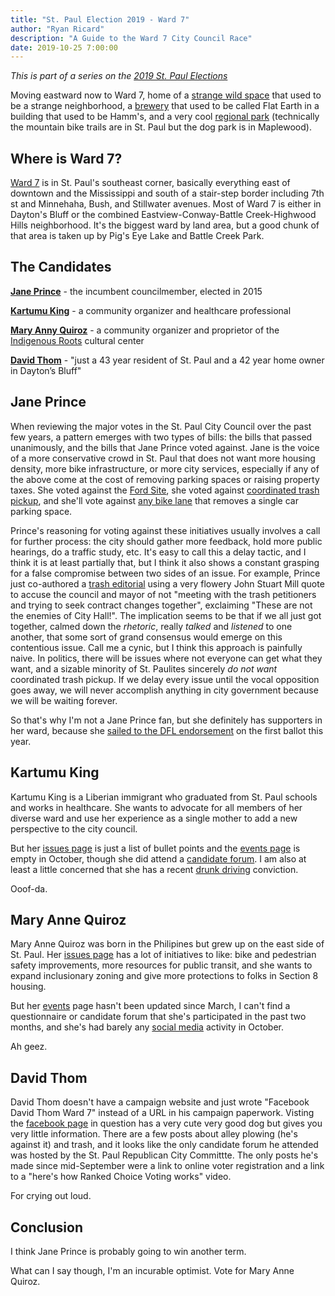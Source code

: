 ```yaml
---
title: "St. Paul Election 2019 - Ward 7"
author: "Ryan Ricard"
description: "A Guide to the Ward 7 City Council Race"
date: 2019-10-25 7:00:00
---
```


*This is part of a series on the [2019 St. Paul Elections](https://firewally.net/post/st-paul-election-guide-2019)*

Moving eastward now to Ward 7, home of a [strange wild space](https://www.minnpost.com/stroll/2013/05/exploring-swede-hollow-once-neighborhood-carved-out-wild/) that used to be a strange neighborhood, a [brewery](https://www.stpaulbrewing.com/) that used to be called Flat Earth in a building that used to be Hamm's, and a very cool [regional park](https://www.ramseycounty.us/residents/parks-recreation/parks-trails/find-park/battle-creek-regional-park) (technically the mountain bike trails are in St. Paul but the dog park is in Maplewood). 

## Where is Ward 7?

[Ward 7](https://www.arcgis.com/apps/MapSeries/index.html?appid=52051e36d5054be09480a256803c07c8) is in St. Paul's southeast corner, basically everything east of downtown and the Mississippi and south of a stair-step border including 7th st and Minnehaha, Bush, and Stillwater avenues. Most of Ward 7 is either in Dayton's Bluff or the combined Eastview-Conway-Battle Creek-Highwood Hills neighborhood. It's the biggest ward by land area, but a good chunk of that area is taken up by Pig's Eye Lake and Battle Creek Park. 

## The Candidates

[**Jane Prince**](http://janeprincew7.com/) - the incumbent councilmember, elected in 2015

[**Kartumu King**](http://kingfor7.com/) - a community organizer and healthcare professional

[**Mary Anny Quiroz**](http://quirozfortheeastside.com/) - a community organizer and proprietor of the [Indigenous Roots](https://indigenous-roots.org/) cultural center

[**David Thom**](https://www.facebook.com/pages/category/Political-Candidate/David-Thom-Ward-7-100518241315484/) - "just a 43 year resident of St. Paul and a 42 year home owner in Dayton’s Bluff"

## Jane Prince

When reviewing the major votes in the St. Paul City Council over the past few years, a pattern emerges with two types of bills: the bills that passed unanimously, and the bills that Jane Prince voted against. Jane is the voice of a more conservative crowd in St. Paul that does not want more housing density, more bike infrastructure, or more city services, especially if any of the above come at the cost of removing parking spaces or raising property taxes. She voted against the [Ford Site](http://www.startribune.com/st-paul-city-council-expected-to-vote-wednesday-on-divisive-ford-site-plan/448252103/), she voted against [coordinated trash pickup](https://www.minnpost.com/metro/2019/10/is-garbage-enough-to-get-upstart-candidates-elected-to-the-st-paul-city-council/), and she'll vote against [any bike lane](https://www.twincities.com/2017/08/17/half-mile-bike-lane-stillwater-avenue-east-side-st-paul-city-council-vote/) that removes a single car parking space. 

Prince's reasoning for voting against these initiatives usually involves a call for further process: the city should gather more feedback, hold more public hearings, do a traffic study, etc. It's easy to call this a delay tactic, and I think it is at least partially that, but I think it also shows a constant grasping for a false compromise between two sides of an issue. For example, Prince just co-authored a [trash editorial](https://www.twincities.com/2019/10/23/prince-busuri-theres-a-better-way-through-this-st-paul-trash-mess/) using a very flowery John Stuart Mill quote to accuse the council and mayor of not "meeting with the trash petitioners and trying to seek contract changes together", exclaiming "These are not the enemies of City Hall!". The implication seems to be that if we all just got together, calmed down the *rhetoric*, really *talked* and *listened* to one another, that some sort of grand consensus would emerge on this contentious issue. Call me a cynic, but I think this approach is painfully naive. In politics, there will be issues where not everyone can get what they want, and a sizable minority of St. Paulites sincerely *do not want* coordinated trash pickup. If we delay every issue until the vocal opposition goes away, we will never accomplish anything in city government because we will be waiting forever. 

So that's why I'm not a Jane Prince fan, but she definitely has supporters in her ward, because she [sailed to the DFL endorsement](https://www.twincities.com/2019/05/25/why-does-the-st-paul-dfl-endorse-candidates-for-nonpartisan-city-races/) on the first ballot this year. 


## Kartumu King

Kartumu King is a Liberian immigrant who graduated from St. Paul schools and works in healthcare. She wants to advocate for all members of her diverse ward and use her experience as a single mother to add a new perspective to the city council. 

But her [issues page](https://kingfor7.com/issues/) is just a list of bullet points and the [events page](https://kingfor7.com/my-calendar/) is empty in October, though she did attend a [candidate forum](https://www.youtube.com/watch?time_continue=244&v=YoBk9WVqNwE). I am also at least a little concerned that she has a recent [drunk driving](https://www.twincities.com/2019/10/06/a-look-at-the-criminal-histories-of-candidates-for-st-paul-city-council/) conviction. 

Ooof-da.

## Mary Anne Quiroz

Mary Anne Quiroz was born in the Philipines but grew up on the east side of St. Paul. Her [issues page](https://www.quirozfortheeastside.com/issues) has a lot of initiatives to like: bike and pedestrian safety improvements, more resources for public transit, and she wants to expand inclusionary zoning and give more protections to folks in Section 8 housing. 

But her [events](https://www.quirozfortheeastside.com/events) page hasn't been updated since March, I can't find a questionnaire or candidate forum that she's participated in the past two months, and she's had barely any [social media](https://www.facebook.com/quirozfortheeastside/) activity in October. 

Ah geez. 

## David Thom

David Thom doesn't have a campaign website and just wrote "Facebook David Thom Ward 7" instead of a URL in his campaign paperwork. Visting the [facebook page](https://www.facebook.com/pages/category/Political-Candidate/David-Thom-Ward-7-100518241315484/) in question has a very cute very good dog but gives you very little information. There are a few posts about alley plowing (he's against it) and trash, and it looks like the only candidate forum he attended was hosted by the St. Paul Republican City Committte. The only posts he's made since mid-September were a link to online voter registration and a link to a "here's how Ranked Choice Voting works" video. 

For crying out loud. 

## Conclusion

I think Jane Prince is probably going to win another term. 

What can I say though, I'm an incurable optimist. Vote for Mary Anne Quiroz. 


